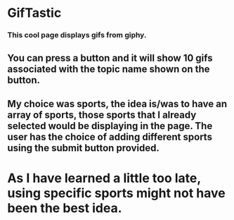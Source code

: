 # GifTastic

### This cool page displays gifs from giphy.
## You can press a button and it will show 10 gifs associated with the topic name shown on the button.
## My choice was sports, the idea is/was to have an array of sports, those sports that I already selected would be displaying in the page. The user has the choice of adding different sports using the submit button provided.
# As I have learned a little too late, using specific sports might not have been the best idea.